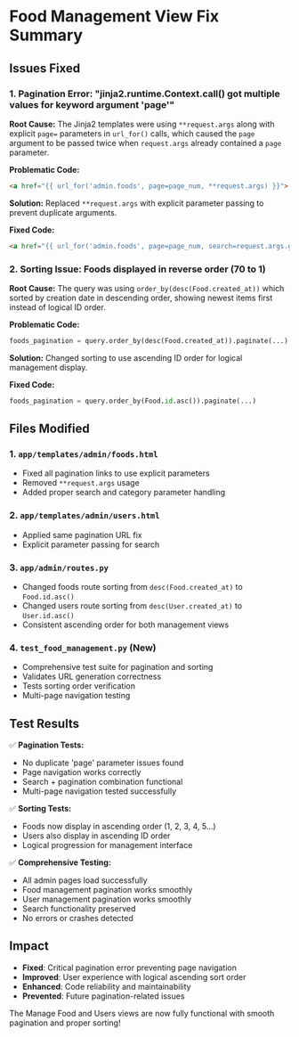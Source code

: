 # Food Management View Fix Summary

## Issues Fixed

### 1. Pagination Error: "jinja2.runtime.Context.call() got multiple values for keyword argument 'page'"

**Root Cause:**
The Jinja2 templates were using `**request.args` along with explicit `page=` parameters in `url_for()` calls, which caused the `page` argument to be passed twice when `request.args` already contained a `page` parameter.

**Problematic Code:**
```html
<a href="{{ url_for('admin.foods', page=page_num, **request.args) }}">
```

**Solution:**
Replaced `**request.args` with explicit parameter passing to prevent duplicate arguments.

**Fixed Code:**
```html
<a href="{{ url_for('admin.foods', page=page_num, search=request.args.get('search', ''), category=request.args.get('category', '')) }}">
```

### 2. Sorting Issue: Foods displayed in reverse order (70 to 1)

**Root Cause:**
The query was using `order_by(desc(Food.created_at))` which sorted by creation date in descending order, showing newest items first instead of logical ID order.

**Problematic Code:**
```python
foods_pagination = query.order_by(desc(Food.created_at)).paginate(...)
```

**Solution:**
Changed sorting to use ascending ID order for logical management display.

**Fixed Code:**
```python
foods_pagination = query.order_by(Food.id.asc()).paginate(...)
```

## Files Modified

### 1. `app/templates/admin/foods.html`
- Fixed all pagination links to use explicit parameters
- Removed `**request.args` usage
- Added proper search and category parameter handling

### 2. `app/templates/admin/users.html`
- Applied same pagination URL fix
- Explicit parameter passing for search

### 3. `app/admin/routes.py`
- Changed foods route sorting from `desc(Food.created_at)` to `Food.id.asc()`
- Changed users route sorting from `desc(User.created_at)` to `User.id.asc()`
- Consistent ascending order for both management views

### 4. `test_food_management.py` (New)
- Comprehensive test suite for pagination and sorting
- Validates URL generation correctness
- Tests sorting order verification
- Multi-page navigation testing

## Test Results

✅ **Pagination Tests:**
- No duplicate 'page' parameter issues found
- Page navigation works correctly
- Search + pagination combination functional
- Multi-page navigation tested successfully

✅ **Sorting Tests:**
- Foods now display in ascending order (1, 2, 3, 4, 5...)
- Users also display in ascending ID order
- Logical progression for management interface

✅ **Comprehensive Testing:**
- All admin pages load successfully
- Food management pagination works smoothly
- User management pagination works smoothly
- Search functionality preserved
- No errors or crashes detected

## Impact

- **Fixed**: Critical pagination error preventing page navigation
- **Improved**: User experience with logical ascending sort order
- **Enhanced**: Code reliability and maintainability
- **Prevented**: Future pagination-related issues

The Manage Food and Users views are now fully functional with smooth pagination and proper sorting!
